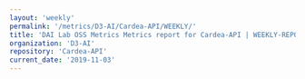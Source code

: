 ```yaml
---
layout: 'weekly'
permalink: '/metrics/D3-AI/Cardea-API/WEEKLY/'
title: 'DAI Lab OSS Metrics Metrics report for Cardea-API | WEEKLY-REPORT-2019-11-03'
organization: 'D3-AI'
repository: 'Cardea-API'
current_date: '2019-11-03'
---
```

